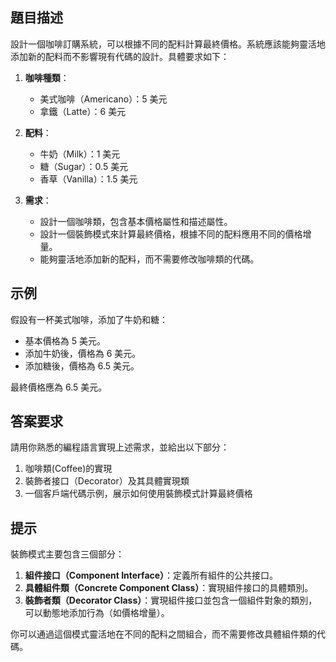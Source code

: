 ## 題目描述

設計一個咖啡訂購系統，可以根據不同的配料計算最終價格。系統應該能夠靈活地添加新的配料而不影響現有代碼的設計。具體要求如下：

1. **咖啡種類**：
    - 美式咖啡（Americano）：5 美元
    - 拿鐵（Latte）：6 美元

2. **配料**：
    - 牛奶（Milk）：1 美元
    - 糖（Sugar）：0.5 美元
    - 香草（Vanilla）：1.5 美元

3. **需求**：
    - 設計一個咖啡類，包含基本價格屬性和描述屬性。
    - 設計一個裝飾模式來計算最終價格，根據不同的配料應用不同的價格增量。
    - 能夠靈活地添加新的配料，而不需要修改咖啡類的代碼。

## 示例

假設有一杯美式咖啡，添加了牛奶和糖：
 
- 基本價格為 5 美元。
- 添加牛奶後，價格為 6 美元。
- 添加糖後，價格為 6.5 美元。

最終價格應為 6.5 美元。

## 答案要求

請用你熟悉的編程語言實現上述需求，並給出以下部分：

1. 咖啡類(Coffee)的實現
2. 裝飾者接口（Decorator）及其具體實現類
3. 一個客戶端代碼示例，展示如何使用裝飾模式計算最終價格

## 提示

裝飾模式主要包含三個部分：

1. **組件接口（Component Interface）**：定義所有組件的公共接口。
2. **具體組件類（Concrete Component Class）**：實現組件接口的具體類別。
3. **裝飾者類（Decorator Class）**：實現組件接口並包含一個組件對象的類別，可以動態地添加行為（如價格增量）。

你可以通過這個模式靈活地在不同的配料之間組合，而不需要修改具體組件類的代碼。